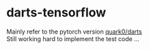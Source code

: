 # darts-tensorflow 
Mainly refer to the pytorch version [quark0/darts](https://github.com/quark0/darts)  
Still working hard to implement the test code ...
